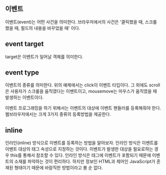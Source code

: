 ## 이벤트
이벤트(event)는 어떤 사건을 의미한다. 브라우저에서의 사건은 '클릭했을 때, 스크롤 했을 때, 필드의 내용을 바꾸었을 때' 이다.

## event target
target은 이벤트가 일어날 객체를 의미한다.

## event type
이벤트의 종류를 의미한다. 위의 예제에서는 click이 이벤트 타입이다. 그 외에도 scroll은 사용자가 스크롤을 움직였다는 이벤트이고, mousemove는 마우스가 움직였을 때 발생하는 이벤트이다.

이벤트 프로그래밍을 하기 위해서는 이벤트의 대상에 이벤트 핸들러를 등록해줘야 한다.
웹브라우저에서는 크게 3가지 종류의 등록방법을 제공한다.

## inline
인라인(inline) 방식으로 이벤트를 등록하는 방법을 알아보자. 인라인 방식은 이벤트를 이벤트 대상의 태그 속성으로 지정하는 것이다.
이벤트가 발생한 대상을 필요로하는 경우 this를 통해서 참조할 수 있다.
인라인 방식은 태그에 이벤트가 포함되기 때문에 이벤트의 소재를 파악하는 것이 편리하다.
하지만 정보인 HTML과 제어인 JavaScript가 혼재된 형태이기 때문에 바람직한 방법이라고 볼 순 없다.
